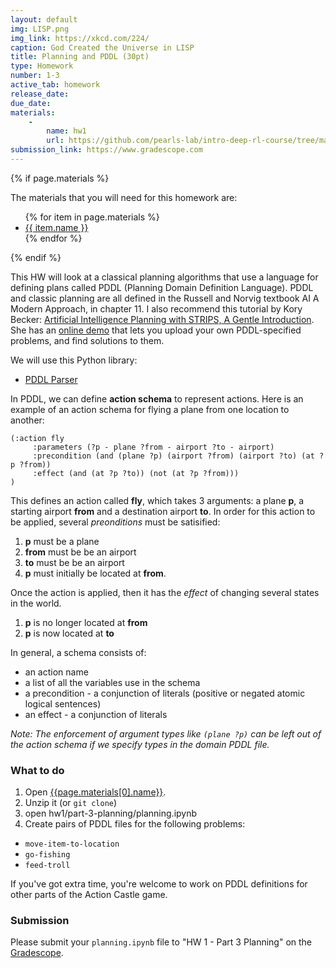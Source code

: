 ```yaml
---
layout: default
img: LISP.png
img_link: https://xkcd.com/224/
caption: God Created the Universe in LISP 
title: Planning and PDDL (30pt)
type: Homework
number: 1-3
active_tab: homework
release_date:
due_date:
materials:
    - 
        name: hw1
        url: https://github.com/pearls-lab/intro-deep-rl-course/tree/main/homeworks/hw1
submission_link: https://www.gradescope.com
---
```


{% if page.materials %}
<div class="alert alert-info">
The materials that you will need for this homework are:
<ul>
{% for item in page.materials %}
<li><a href="{{item.url}}">{{ item.name }}</a></li>
{% endfor %}
</ul>
</div>
{% endif %}

This HW will look at a classical planning algorithms that use a language for defining plans called PDDL (Planning Domain Definition Language).  PDDL and classic planning are all defined in the Russell and Norvig textbook AI A Modern Approach, in chapter 11.  I also recommend this tutorial by Kory Becker: [Artificial Intelligence Planning with STRIPS, A Gentle Introduction](http://www.primaryobjects.com/2015/11/06/artificial-intelligence-planning-with-strips-a-gentle-introduction/).  She has an [online demo](https://stripsfiddle.herokuapp.com) that lets you upload your own PDDL-specified problems, and find solutions to them.  


We will use this Python library:
* [PDDL Parser](https://github.com/pucrs-automated-planning/pddl-parser)

In PDDL, we can define **action schema** to represent actions.  Here is an example of an action schema for flying a plane from one location to another: 
```
(:action fly
     :parameters (?p - plane ?from - airport ?to - airport)
     :precondition (and (plane ?p) (airport ?from) (airport ?to) (at ?p ?from))
     :effect (and (at ?p ?to)) (not (at ?p ?from)))
)
```

This defines an action called **fly**, which takes 3 arguments: a plane **p**, a starting airport **from** and a destination airport **to**.  In order for this action to be applied, several *preonditions* must be satisified:
1. **p** must be a plane
2. **from** must be be an airport
3. **to** must be be an airport
4. **p** must initially be located at **from**.



Once the action is applied, then it has the *effect* of changing several states in the world.
1. **p** is no longer located at **from** 
1. **p** is now located at **to** 

In general, a schema consists of:
* an action name
* a list of all the variables use in the schema
* a precondition - a conjunction of literals (positive or negated atomic logical sentences)
* an effect - a conjunction of literals

_Note: The enforcement of argument types like `(plane ?p)` can be left out of the action schema if we specify types in the domain PDDL file._


### What to do 

1. Open [{{page.materials[0].name}}]({{page.materials[0].url}}).
2. Unzip it (or `git clone`)
3. open hw1/part-3-planning/planning.ipynb
4. Create pairs of PDDL files for the following problems:
* `move-item-to-location`
* `go-fishing`
* `feed-troll`

If you've got extra time, you're welcome to work on PDDL definitions for other parts of the Action Castle game.

### Submission
Please submit your `planning.ipynb` file to "HW 1 - Part 3 Planning" on the [Gradescope]({{page.submission_link}}). 
